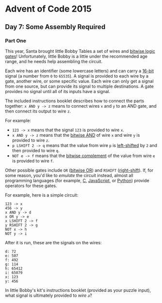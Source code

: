 # Advent of Code 2015

## Day 7: Some Assembly Required

### Part One

This year, Santa brought little Bobby Tables a set of wires and [bitwise logic
gates][1]!  Unfortunately, little Bobby is a little under the recommended age
range, and he needs help assembling the circuit.

[1]: https://en.wikipedia.org/wiki/Bitwise_operation

Each wire has an identifier (some lowercase letters) and can carry a
[16-bit][2] signal (a number from `0` to `65535`).  A signal is provided to
each wire by a gate, another wire, or some specific value.  Each wire can only
get a signal from one source, but can provide its signal to multiple
destinations.  A gate provides no signal until all of its inputs have a signal.

[2]: https://en.wikipedia.org/wiki/16-bit

The included instructions booklet describes how to connect the parts together:
`x AND y -> z` means to connect wires `x` and `y` to an AND gate, and then
connect its output to wire `z`.

For example:

- `123 -> x` means that the signal `123` is provided to wire `x`.
- `x AND y -> z` means that the [bitwise AND][3] of wire `x` and wire `y` is
  provided to wire `z`.
- `p LSHIFT 2 -> q` means that the value from wire `p` is [left-shifted][4] by
  `2` and then provided to wire `q`.
- `NOT e -> f` means that the [bitwise complement][5] of the value from wire
  `e` is provided to wire `f`.

[3]: https://en.wikipedia.org/wiki/Bitwise_operation#AND
[4]: https://en.wikipedia.org/wiki/Logical_shift
[5]: https://en.wikipedia.org/wiki/Bitwise_operation#NOT

Other possible gates include `OR` ([bitwise OR][6]) and `RSHIFT`
([right-shift][7]).  If, for some reason, you'd like to *emulate* the circuit
instead, almost all programming languages (for example, [C][8],
[JavaScript][9], or [Python][10]) provide operators for these gates.

[6]: https://en.wikipedia.org/wiki/Bitwise_operation#OR
[7]: https://en.wikipedia.org/wiki/Logical_shift
[8]: https://en.wikipedia.org/wiki/Bitwise_operations_in_C
[9]: https://developer.mozilla.org/en-US/docs/Web/JavaScript/Reference/Operators/Bitwise_Operators
[10]: https://wiki.python.org/moin/BitwiseOperators

For example, here is a simple circuit:

```
123 -> x
456 -> y
x AND y -> d
x OR y -> e
x LSHIFT 2 -> f
y RSHIFT 2 -> g
NOT x -> h
NOT y -> i
```

After it is run, these are the signals on the wires:

```
d: 72
e: 507
f: 492
g: 114
h: 65412
i: 65079
x: 123
y: 456
```

In little Bobby's kit's instructions booklet (provided as your
puzzle input), what signal is ultimately provided to *wire `a`*?
